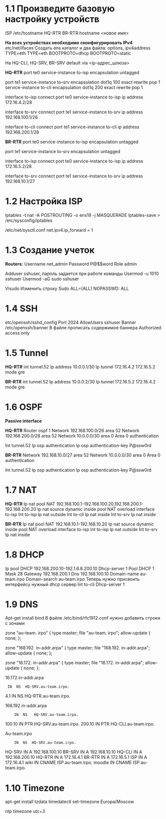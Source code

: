 # **1.1	Произведите базовую настройку устройств**

ISP
/etc/hostname
HQ-RTR BR-RTR
hostname <новое имя>

**На всех устройствах необходимо сконфигурировать IPv4**
etc/net/ifaces
Создать ens каталог и два файла: options, ipv4address
TYPE=eth              TYPE=eth
BOOTPROTO=dhcp        BOOTPROTO=static

На HQ-CLI, HQ-SRV, BR-SRV 
default via <ip-адрес_шлюза>

**HQ-RTR**
port te0
service-instance to-isp
encapsulation untagged

port te1
service-instance to-srv
encapsulation dot1q 100 exact
rewrite pop 1
service-instance to-cli
encapsulation dot1q 200 exact
rewrite pop 1

interface to-isp
connect port te0 service-instance to-isp
ip address 172.16.4.2/28

interface to-srv
connect port te1 service-instance to-srv
ip address 192.168.100.1/26

interface to-cli
connect port te1 service-instance to-cli
ip address 192.168.200.1/28

**BR-RTR**
port te0
service-instance to-isp
encapsulation untagged

port te1
service-instance to-srv
encapsulation untagged

interface to-isp
connect port te0 service-instance to-isp
ip address 172.16.5.2/28

interface to-srv
connect port te1 service-instance to-srv
ip address 192.168.10.1/27

# **1.2 Настройка ISP**

Iptables -t nat -A POSTROUTING -o ens18 -j MASQUERADE
Iptables-save > /etc/sysconfig/iptables

/etc/net/sysctl.conf 
net.ipv4.ip_forward = 1

# **1.3 Создание учеток**

**Routers:**
Username net_admin
Password P@$$word
Role admin

Adduser sshuser, пароль задается при работе команды
Usermod -u 1010 sshuser
Usermod -aG sudo sshuser

Visudo
Изменить строку 
Sudo ALL=(ALL) NOPASSWD: ALL

# **1.4 SSH**

etc/openssh/sshd_config
Port 2024
AllowUsers sshuser
Banner
/etc/openssh/banner
В файле прописать содержимое баннера
Authorized access only

# **1.5 Tunnel**

**HQ-RTR**
int tunnel.52
Ip address 10.0.0.1/30
Ip tunnel 172.16.4.2 172.16.5.2 mode gre 

**BR-RTR**
int tunnel.52
Ip address 10.0.0.2/30
Ip tunnel 172.16.5.2 172.16.4.2 mode gre

# **1.6 OSPF**

**Passive interface**

**HQ-RTR**
Router ospf 1
Network 192.168.100.0/26 area 52
Network 192.168.200.0/28 area 52
Network 10.0.0.0/30 area 0
Area 0 authentication 

Int tunnel.52
Ip osp authentication
Ip osp authentication-key P@ssw0rd


**BR-RTR**
Network 192.168.10.0/27 area 52
Network 10.0.0.0/30 area 0
Area 0 authentication 

Int tunnel.52
Ip osp authentication
Ip osp authentication-key P@ssw0rd

# **1.7 NAT**

**HQ-RTR**
Ip nat pool NAT 192.168.100.1-192.168.100.20,192.168.200.1-192.168.200.20
Ip nat source dynamic inside pool NAT overload interface to-isp
Int to-isp
Ip nat outside
Int to-cli
Ip nat inside
Int to-srv
Ip nat inside

**BR-RTR**
Ip nat pool NAT 192.168.10.1-192.168.10.20
Ip nat source dynamic inside pool NAT overload interface to-isp
Int to-isp
Ip nat outside
Int to-srv
Ip nat inside

# **1.8 DHCP**

Ip pool DHCP 192.168.200.10-192.1.6.8.200.10
Dhcp-server 1
Pool DHCP 1
Mask 28 
Gateway 192.168.200.1
Dns 192.168.100.10
Domain-name au-team.irpo
Domain-search au-team.irpo
Теперь нужно присвоить интерфейсу нужный dhcp сервер
Int to-cli
Dhcp-server 1

# **1.9 DNS**

Apt-get install bind
В файле /etc/bind/rfc1912.conf нужно добавить строки с зонами

zone "au-team. irpo" {
type master;
file "au-team. irpo";
allow-update { none; };

zone "168.192. in-addr.arpa" {
type master;
file "168.192. in-addr.arpa";
allow-update { none; };

zone "16.172. in-addr.arpa" {
type master;
file "16.172. in-addr.arpa";
allow-update { none; };

16.172.in-addr.arpa

>
     IN  NS  HQ-SRV.au-team.irpo.
4.1  IN  NS  HQ-RTR.au-team.irpo.

168.192.in-addr.arpa

>
        IN  NS   HQ-SRV.au-team.irpo.
100.10  IN  PTR  HQ-SRV.au-team.irpo.
200.10  IN  PTR  HQ-CLI.au-team.irpo.

Au-team.irpo

>
        IN  NS  HQ-SRV.au-team.irpo.
HQ-SRV  IN  A  192.168.100.10
BR-SRV  IN  A  192.168.10.10
HQ-CLI  IN  A  192.168.200.10
HQ-RTR  IN  A  172.16.4.1
BR-RTR  IN  A  172.16.5.1
ISP     IN  A  172.16.4.1
wiki    IN  CNAME  ISP.au-team.irpo.
moodle  IN  CNAME  ISP.au-team.irpo.

# **1.10 Timezone**

apt-get install tzdata
timedatectl set-timezone Europa/Moscow

ntp timezone utc+3
























